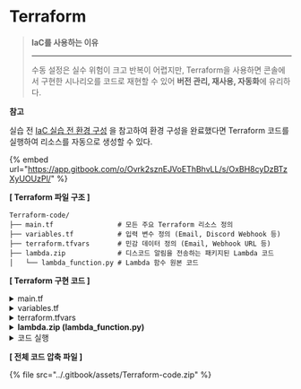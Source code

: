 # Terraform

> **IaC를 사용하는 이유**
>
> ***
>
> 수동 설정은 실수 위험이 크고 반복이 어렵지만, Terraform을 사용하면 콘솔에서 구현한 시나리오를 코드로 재현할 수 있어 **버전 관리, 재사용, 자동화**에 유리하다.



**참고**

실습 전 [IaC 실습 전 환경 구성](https://app.gitbook.com/o/Ovrk2sznEJVoEThBhvLL/s/OxBH8cyDzBTzXyUOUzPl/) 을 참고하여 환경 구성을 완료했다면 Terraform 코드를 실행하여 리소스를 자동으로 생성할 수 있다.

{% embed url="https://app.gitbook.com/o/Ovrk2sznEJVoEThBhvLL/s/OxBH8cyDzBTzXyUOUzPl/" %}



**\[ Terraform 파일 구조 ]**

```hcl
Terraform-code/
├── main.tf                # 모든 주요 Terraform 리소스 정의 
├── variables.tf           # 입력 변수 정의 (Email, Discord Webhook 등)
├── terraform.tfvars       # 민감 데이터 정의 (Email, Webhook URL 등)
├── lambda.zip             # 디스코드 알림을 전송하는 패키지된 Lambda 코드
│   └── lambda_function.py # Lambda 함수 원본 코드 

```



**\[ Terraform 구현 코드 ]**

<details>

<summary>main.tf</summary>

```hcl
#---------------------------------------------------------------------------
# 1. PROVIDER ─ AWS 리전 설정 (서울)
#--------------------------------------------------------------------------
provider "aws" {
  region = "ap-northeast-2" # 서울 리전 사용
}

#---------------------------------------------------------------------------
# 2. CloudTrail 설정(이미 리전에 추적 존재한다면 이 부분 생략)
#---------------------------------------------------------------------------

# 현재 AWS 계정 정보 조회 (account_id 등 활용 가능)
data "aws_caller_identity" "current" {}

# CloudTrail 로그를 저장할 S3 버킷 생성
resource "aws_s3_bucket" "trail_bucket" {
  bucket = "log-group-trail-bucket"
  force_destroy = true # 버킷 비워진 후 삭제 허용
}

# 생성한 S3 버킷에 대한 퍼블릭 액세스 차단
resource "aws_s3_bucket_public_access_block" "trail_bucket_block" {
  bucket                  = aws_s3_bucket.trail_bucket.id
  block_public_acls       = true
  block_public_policy     = true
  ignore_public_acls      = true
  restrict_public_buckets = true
}

# CloudTrail 서비스가 로그 기록을 위한 S3 버킷에 접근 허용
resource "aws_s3_bucket_policy" "trail_bucket_policy" {
  bucket = aws_s3_bucket.trail_bucket.id

  policy = jsonencode({
    Version = "2012-10-17",
    Statement = [
      {
        Sid    = "AWSCloudTrailAclCheck",
        Effect = "Allow",
        Principal = {
          Service = "cloudtrail.amazonaws.com"
        },
        Action   = "s3:GetBucketAcl",
        Resource = "arn:aws:s3:::${aws_s3_bucket.trail_bucket.id}"
      },
      {
        Sid    = "AWSCloudTrailWrite",
        Effect = "Allow",
        Principal = {
          Service = "cloudtrail.amazonaws.com"
        },
        Action   = "s3:PutObject",
        Resource = "arn:aws:s3:::${aws_s3_bucket.trail_bucket.id}/AWSLogs/${data.aws_caller_identity.current.account_id}/*",
        Condition = {
          StringEquals = {
            "s3:x-amz-acl" = "bucket-owner-full-control"
          }
        }
      }
    ]
  })
}

# CloudTrail 트레일 생성 (모든 리전에서 이벤트 수집)
resource "aws_cloudtrail" "log_group_trail" {
  name                          = "log-group-monitor"
  s3_bucket_name                = aws_s3_bucket.trail_bucket.id
  include_global_service_events = true # 글로벌 서비스 이벤트 포함
  is_multi_region_trail         = true # 다중 리전 이벤트 포함
  enable_logging                = true # 로그 수집 활성화

  depends_on = [
    aws_s3_bucket_policy.trail_bucket_policy
  ]
}

#---------------------------------------------------------------------------
# 3. Lambda 설정
#---------------------------------------------------------------------------

# Lambda 실행을 위한 IAM 역할 생성
resource "aws_iam_role" "lambda_exec_role" {
  name = "log_group_alert_lambda_role"

  assume_role_policy = jsonencode({
    Version = "2012-10-17",
    Statement = [{
      Effect = "Allow",
      Action = "sts:AssumeRole",
      Principal = {
        Service = "lambda.amazonaws.com"
      }
    }]
  })
}


# Lambda Role 에 AWSLambdaBasicExecutionRole 정책 연결 (CloudWatch 로그 기록 가능)
resource "aws_iam_role_policy_attachment" "lambda_basic" {
  role       = aws_iam_role.lambda_exec_role.name
  policy_arn = "arn:aws:iam::aws:policy/service-role/AWSLambdaBasicExecutionRole"
}


# Discord Webhook으로 알림을 보내는 Lambda 함수 생성
resource "aws_lambda_function" "discord_alert" {
  filename         = "lambda.zip" # 패키징된 코드 zip 파일
  function_name    = "log_group_alert"
  role             = aws_iam_role.lambda_exec_role.arn
  handler          = "lambda_function.lambda_handler" # Python 핸들러 경로
  runtime          = "python3.12"
  source_code_hash = filebase64sha256("lambda.zip") # 코드 변경 감지용

  environment {
    variables = {
      HOOK_URL = var.discord_webhook_url # Discord Webhook URL 환경변수
    }
  }
}

#---------------------------------------------------------------------------
# 4. SNS Topic 및 Email, Lambda 구독 설정
#---------------------------------------------------------------------------

# SNS 생성
resource "aws_sns_topic" "log_group_topic" {
  name = "log_group_event"
}

# 이메일 구독 생성
resource "aws_sns_topic_subscription" "email_sub" {
  topic_arn = aws_sns_topic.log_group_topic.arn
  protocol  = "email"
  endpoint  = var.notification_email
}

# Lambda 구독 생성
resource "aws_sns_topic_subscription" "lambda_sub" {
  topic_arn = aws_sns_topic.log_group_topic.arn
  protocol  = "lambda"
  endpoint  = aws_lambda_function.discord_alert.arn
}

# SNS가 Lambda 호출할 수 있도록 권한 부여
resource "aws_lambda_permission" "allow_sns_invoke" {
  statement_id  = "AllowSNSInvoke"
  action        = "lambda:InvokeFunction"
  function_name = aws_lambda_function.discord_alert.function_name
  principal     = "sns.amazonaws.com"
  source_arn    = aws_sns_topic.log_group_topic.arn
}

#---------------------------------------------------------------------------
# 5. EventBridge 설정
#---------------------------------------------------------------------------

# EventBridge 규칙 생성 : IAM User 생성, 삭제 탐지
resource "aws_sns_topic_policy" "allow_eventbridge_publish" {
  arn = aws_sns_topic.log_group_topic.arn

  policy = jsonencode({
    Version = "2012-10-17",
    Statement = [{
      Sid       = "AllowEventBridgePublish",
      Effect    = "Allow",
      Principal = { Service = "events.amazonaws.com" },
      Action    = "sns:Publish",
      Resource  = aws_sns_topic.log_group_topic.arn
    }]
  })
}

# EventBridge 규칙의 타겟으로 SNS 주 연결
resource "aws_cloudwatch_event_rule" "log_group_change_rule" {
  name        = "detect-log-group-change"
  description = "Detect CloudWatch LogGroup deletion or configuration changes"

  event_pattern = jsonencode({
    "source" : ["aws.logs"], # 로그 서비스에서 발생한 이벤트
    "detail-type" : ["AWS API Call via CloudTrail"], # API 호출 이벤트
    "detail" : {
      "eventSource" : ["logs.amazonaws.com"], # CloudWatch Logs API 호출
      "eventName" : [ # 감지할 API 이벤트 목록
        "DeleteLogGroup",           # 로그 그룹 삭제
        "PutRetentionPolicy",       # 보존 정책 변경
        "DeleteSubscriptionFilter", # Subscription 필터 삭제
        "PutSubscriptionFilter",    # Subscription 필터 추가/변경
        "DeleteResourcePolicy",     # 리소스 정책 삭제
        "PutResourcePolicy"         # 리소스 정책 추가/변경
      ]
    }
  })
}


# EventBridge 규칙의 타겟으로 SNS 주 연결
resource "aws_cloudwatch_event_target" "send_to_sns" {
  rule      = aws_cloudwatch_event_rule.log_group_change_rule.name
  target_id = "snsTarget"
  arn       = aws_sns_topic.log_group_topic.arn
}

```



</details>

<details>

<summary>variables.tf</summary>

```hcl
# 해당 파일에서는 변수를 여기다가 모두 선언
# terraform 실행 시 terraform.tfvars에 선언된 값을 바탕으로 값이 들어감

# Discord Webhook 주소를 입력받기 위한 변수
variable "discord_webhook_url" {
  description = "Discord webhook URL"
  type        = string
}

# 이메일 수신자를 입력받기 위한 변수
variable "notification_email" {
  description = "Email address to receive alerts"
  type        = string
}
```



</details>

<details>

<summary>terraform.tfvars</summary>

```hcl
# 알림을 받을 디스코드 Webhook URL로 설정
# 해당 URL을 통해 Lambda 함수가 알림을 디스코드 채널로 전송
discord_webhook_url = "discord web hook url 작성"

# 알림을 받을 이메일 주소로 설정
# 보안 이벤트가 발생 시 SNS를 통해 해당 이메일로 알람 전송
notification_email  = "이메일 주소"
```

</details>

<details>

<summary><strong>lambda.zip (lambda_function.py)</strong></summary>

**의존성 없이 zip 만들기**

```bash
zip lambda.zip lambda_function.py
```

```python
import os, json, urllib3

http = urllib3.PoolManager()
WEBHOOK = os.environ["HOOK_URL"]

def lambda_handler(event, context):
    for rec in event["Records"]:
        msg = json.loads(rec["Sns"]["Message"])
        detail = msg.get("detail", {})

        content = (
            "CloudWatch Logs 변경 탐지\n"
            f"Event: {detail.get('eventName')}\n"
            f"LogGroup: {detail.get('requestParameters', {}).get('logGroupName', 'N/A')}\n"
            f"User: {detail.get('userIdentity', {}).get('arn', 'Unknown')}\n"
            f"Time: {msg.get('time')}"
        )
        http.request(
            "POST", WEBHOOK,
            body=json.dumps({"content": content}).encode(),
            headers={"Content-Type": "application/json"}
        )
```



</details>

<details>

<summary>코드 실행</summary>

**\[ Terraform 실행 코드 ]**

```bash
terraform init # 초기화
terraform plan # 설정 검증
terraform apply # 적용 (실행)
-------------------------------------------------------
terraform destroy # 실습 완료 후, 리소스 정리
```



**\[ init ]**

```bash
terraform init
```

Terraform 프로젝트를 처음 시작할 때 실행하는 명령어로, 작업 디렉토리를 초기화하고 필요한 설정 파일과 실행에 필요한 구성 요소들을 준비해준다. 이후 plan, apply 등의 명령을 정상적으로 사용할 수 있는 상태로 만든다.



```bash
Terraform has been successfully initialized!

You may now begin working with Terraform. Try running "terraform plan" to see
any changes that are required for your infrastructure. All Terraform commands
should now work.

If you ever set or change modules or backend configuration for Terraform,
rerun this command to reinitialize your working directory. If you forget, other
commands will detect it and remind you to do so if necessary.
```

위와 같은 메시지가 출력되면, 프로젝트가 초기화되어 Terraform 명령어를 사용할 수 있는 준비가 완료된 것이다.



**\[ plan ]**

```bash
terraform plan
```

Terraform 코드 적용 시, 인프라에 어떤 변경이 발생할지 미리 확인할 수 있는 실행 계획을 보여주는 명령어이다.



```bash
Plan: 24 to add, 0 to change, 0 to destroy.
```

총 24개의 리소스가 새로 생성될 예정이며, 실행 계획이 정상적으로 생성된 상태이다. 이 출력 결과는 적용해도 문제가 없는 준비 완료 상태임을 의미한다.



**\[ apply ]**

```bash
terraform apply
```

terraform apply 명령어는 실행 계획(plan)에 따라 실제로 클라우드 인프라를 생성, 변경, 삭제하는 작업을 수행한다. Plan 단계에서 검토한 내용을 기반으로 실제 인프라에 반영하고자 할 때 사용한다.



```bash
Apply complete! Resources: 24 added, 0 changed, 0 destroyed.
```

위와 같은 메시지가 출력되면, 모든 리소스가 정상적으로 생성되었거나 업데이트되어 인프라 상태가 원하는 대로 적용된 것이다.



**\[ 이메일 인증 ]**

<figure><img src="../.gitbook/assets/image (53).png" alt=""><figcaption></figcaption></figure>

terraform apply 이후, 설정한 이메일 주소로 SNS의 Subscription Confirmation 메일이 전송된다. 이메일을 열어 **Confirm subscription** 버튼을 클릭해야 알림 수신이 정상적으로 설정된다.



<figure><img src="../.gitbook/assets/image (54).png" alt=""><figcaption></figcaption></figure>

**Confirm subscription**를 눌러 인증을 완료하면, SNS 구독이 정상적으로 등록된 것이다.



**\[ destroy ]**

```bash
terraform destroy
```

Terraform으로 생성된 모든 인프라 리소스를 자동으로 삭제하는 명령어이다. **실습 완료 후**에는 해당 명령어로 불필요한 리소스를 정리할 수 있다.



```bash
Destroy complete! Resources: 0 destroyed.
```

위와 같은 메시지가 출력되면, 모든 리소스가 성공적으로 정리되었음을 의미한다.

</details>



**\[ 전체 코드 압축 파일 ]**

{% file src="../.gitbook/assets/Terraform-code.zip" %}
